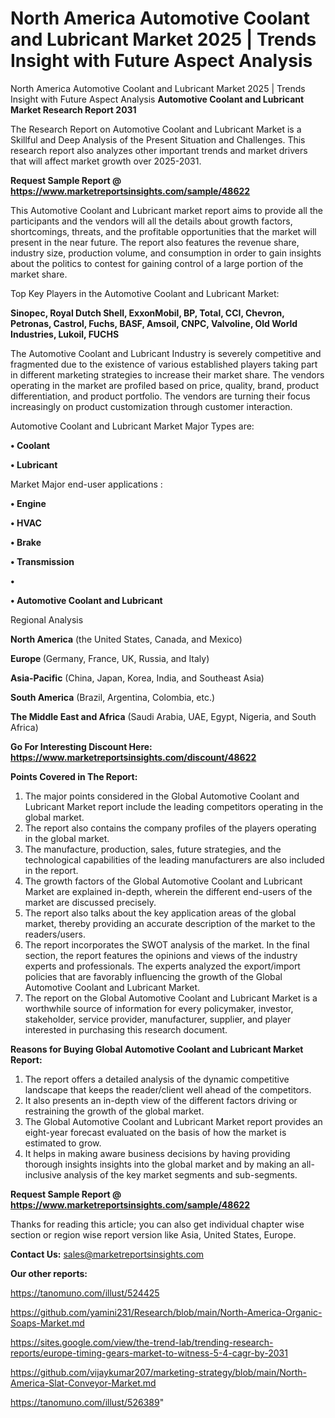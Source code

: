 # North America Automotive Coolant and Lubricant Market 2025 | Trends Insight with Future Aspect Analysis
North America Automotive Coolant and Lubricant Market 2025 | Trends Insight with Future Aspect Analysis
<strong>Automotive Coolant and Lubricant Market Research Report 2031</strong>

The Research Report on Automotive Coolant and Lubricant Market is a Skillful and Deep Analysis of the Present Situation and Challenges. This research report also analyzes other important trends and market drivers that will affect market growth over 2025-2031.

<strong>Request Sample Report @ <a href=https://www.marketreportsinsights.com/sample/48622>https://www.marketreportsinsights.com/sample/48622</a></strong>

This Automotive Coolant and Lubricant market report aims to provide all the participants and the vendors will all the details about growth factors, shortcomings, threats, and the profitable opportunities that the market will present in the near future. The report also features the revenue share, industry size, production volume, and consumption in order to gain insights about the politics to contest for gaining control of a large portion of the market share.

Top Key Players in the Automotive Coolant and Lubricant Market:

<strong>Sinopec, Royal Dutch Shell, ExxonMobil, BP, Total, CCI, Chevron, Petronas, Castrol, Fuchs, BASF, Amsoil, CNPC, Valvoline, Old World Industries, Lukoil, FUCHS</strong>

The Automotive Coolant and Lubricant Industry is severely competitive and fragmented due to the existence of various established players taking part in different marketing strategies to increase their market share. The vendors operating in the market are profiled based on price, quality, brand, product differentiation, and product portfolio. The vendors are turning their focus increasingly on product customization through customer interaction.

Automotive Coolant and Lubricant Market Major Types are:

<strong>•  Coolant

•  Lubricant</strong>

Market Major end-user applications :

<strong>•  Engine

•  HVAC

•  Brake

•  Transmission

•  

•  Automotive Coolant and Lubricant</strong>

Regional Analysis

</u><strong><b>North America</b></strong> (the United States, Canada, and Mexico)

<strong><b>Europe </b></strong>(Germany, France, UK, Russia, and Italy)

<strong><b>Asia-Pacific</b></strong> (China, Japan, Korea, India, and Southeast Asia)

<strong><b>South America</b></strong> (Brazil, Argentina, Colombia, etc.)

<strong><b>The Middle East and Africa</b></strong> (Saudi Arabia, UAE, Egypt, Nigeria, and South Africa)

<strong>Go For Interesting Discount Here: <a href=https://www.marketreportsinsights.com/discount/48622>https://www.marketreportsinsights.com/discount/48622</a></strong>

<strong>Points Covered in The Report:</strong>
<ol>
  <li>The major points considered in the Global Automotive Coolant and Lubricant Market report include the leading competitors operating in the global market.</li>
  <li>The report also contains the company profiles of the players operating in the global market.</li>
  <li>The manufacture, production, sales, future strategies, and the technological capabilities of the leading manufacturers are also included in the report.</li>
  <li>The growth factors of the Global Automotive Coolant and Lubricant Market are explained in-depth, wherein the different end-users of the market are discussed precisely.</li>
  <li>The report also talks about the key application areas of the global market, thereby providing an accurate description of the market to the readers/users.</li>
  <li>The report incorporates the SWOT analysis of the market. In the final section, the report features the opinions and views of the industry experts and professionals. The experts analyzed the export/import policies that are favorably influencing the growth of the Global Automotive Coolant and Lubricant Market.</li>
  <li>The report on the Global Automotive Coolant and Lubricant Market is a worthwhile source of information for every policymaker, investor, stakeholder, service provider, manufacturer, supplier, and player interested in purchasing this research document.</li>
</ol>
<strong>Reasons for Buying Global Automotive Coolant and Lubricant Market Report:</strong>

<ol>
  <li>The report offers a detailed analysis of the dynamic competitive landscape that keeps the reader/client well ahead of the competitors.</li>
  <li>It also presents an in-depth view of the different factors driving or restraining the growth of the global market.</li>
  <li>The Global Automotive Coolant and Lubricant Market report provides an eight-year forecast evaluated on the basis of how the market is estimated to grow.</li>
  <li>It helps in making aware business decisions by having providing thorough insights insights into the global market and by making an all-inclusive analysis of the key market segments and sub-segments.</li>
</ol>
<strong>Request Sample Report @ <a href=https://www.marketreportsinsights.com/sample/48622>https://www.marketreportsinsights.com/sample/48622</a></strong>


Thanks for reading this article; you can also get individual chapter wise section or region wise report version like Asia, United States, Europe.

<strong>Contact Us:</strong>
sales@marketreportsinsights.com

<strong>Our other reports:</strong>

<a href=https://tanomuno.com/illust/524425>https://tanomuno.com/illust/524425</a>

<a href=https://github.com/yamini231/Research/blob/main/North-America-Organic-Soaps-Market.md>https://github.com/yamini231/Research/blob/main/North-America-Organic-Soaps-Market.md</a>

<a href=https://sites.google.com/view/the-trend-lab/trending-research-reports/europe-timing-gears-market-to-witness-5-4-cagr-by-2031>https://sites.google.com/view/the-trend-lab/trending-research-reports/europe-timing-gears-market-to-witness-5-4-cagr-by-2031</a>

<a href=https://github.com/vijaykumar207/marketing-strategy/blob/main/North-America-Slat-Conveyor-Market.md>https://github.com/vijaykumar207/marketing-strategy/blob/main/North-America-Slat-Conveyor-Market.md</a>

<a href=https://tanomuno.com/illust/526389>https://tanomuno.com/illust/526389</a>"
